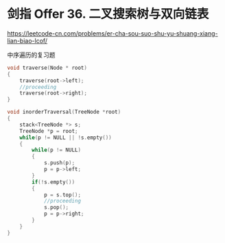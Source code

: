 # 剑指 Offer 36. 二叉搜索树与双向链表

https://leetcode-cn.com/problems/er-cha-sou-suo-shu-yu-shuang-xiang-lian-biao-lcof/

中序遍历的复习题

```C++
void traverse(Node * root)
{
    traverse(root->left);
    //proceeding
    traverse(root->right);
}
```

```C++
void inorderTraversal(TreeNode *root)
{
    stack<TreeNode *> s;
    TreeNode *p = root;
    while(p != NULL || !s.empty())
    {
        while(p != NULL)
        {
            s.push(p);
            p = p->left;
        }
        if(!s.empty())
        {
            p = s.top();
            //proceeding
            s.pop();
            p = p->right;
        }
    }
}
```